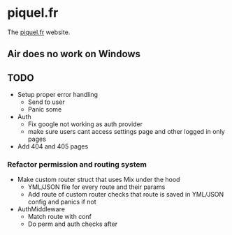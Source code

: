 # piquel.fr

The [piquel.fr](https://piquel.fr) website.

## Air does no work on Windows

## TODO

- Setup proper error handling
  - Send to user
  - Panic some
- Auth
  - Fix google not working as auth provider
  - make sure users cant access settings page and other logged in only pages
- Add 404 and 405 pages

### Refactor permission and routing system

- Make custom router struct that uses Mix under the hood
  - YML/JSON file for every route and their params
  - Add route of custom router checks that route is saved in YML/JSON config and panics if not
- AuthMiddleware
  - Match route with conf
  - Do perm and auth checks after
 
    